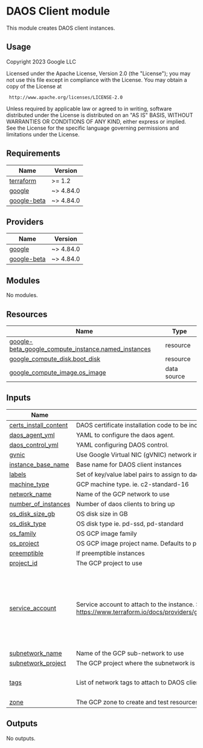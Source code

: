 # DAOS Client module

This module creates DAOS client instances.

## Usage

<!-- BEGINNING OF PRE-COMMIT-TERRAFORM DOCS HOOK -->
Copyright 2023 Google LLC

Licensed under the Apache License, Version 2.0 (the "License");
you may not use this file except in compliance with the License.
You may obtain a copy of the License at

     http://www.apache.org/licenses/LICENSE-2.0

Unless required by applicable law or agreed to in writing, software
distributed under the License is distributed on an "AS IS" BASIS,
WITHOUT WARRANTIES OR CONDITIONS OF ANY KIND, either express or implied.
See the License for the specific language governing permissions and
limitations under the License.

## Requirements

| Name | Version |
|------|---------|
| <a name="requirement_terraform"></a> [terraform](#requirement\_terraform) | >= 1.2 |
| <a name="requirement_google"></a> [google](#requirement\_google) | ~> 4.84.0 |
| <a name="requirement_google-beta"></a> [google-beta](#requirement\_google-beta) | ~> 4.84.0 |

## Providers

| Name | Version |
|------|---------|
| <a name="provider_google"></a> [google](#provider\_google) | ~> 4.84.0 |
| <a name="provider_google-beta"></a> [google-beta](#provider\_google-beta) | ~> 4.84.0 |

## Modules

No modules.

## Resources

| Name | Type |
|------|------|
| [google-beta_google_compute_instance.named_instances](https://registry.terraform.io/providers/hashicorp/google-beta/latest/docs/resources/google_compute_instance) | resource |
| [google_compute_disk.boot_disk](https://registry.terraform.io/providers/hashicorp/google/latest/docs/resources/compute_disk) | resource |
| [google_compute_image.os_image](https://registry.terraform.io/providers/hashicorp/google/latest/docs/data-sources/compute_image) | data source |

## Inputs

| Name | Description | Type | Default | Required |
|------|-------------|------|---------|:--------:|
| <a name="input_certs_install_content"></a> [certs\_install\_content](#input\_certs\_install\_content) | DAOS certificate installation code to be included in the client startup script | `string` | n/a | yes |
| <a name="input_daos_agent_yml"></a> [daos\_agent\_yml](#input\_daos\_agent\_yml) | YAML to configure the daos agent. | `string` | n/a | yes |
| <a name="input_daos_control_yml"></a> [daos\_control\_yml](#input\_daos\_control\_yml) | YAML configuring DAOS control. | `string` | n/a | yes |
| <a name="input_gvnic"></a> [gvnic](#input\_gvnic) | Use Google Virtual NIC (gVNIC) network interface | `bool` | `false` | no |
| <a name="input_instance_base_name"></a> [instance\_base\_name](#input\_instance\_base\_name) | Base name for DAOS client instances | `string` | `"daos-client"` | no |
| <a name="input_labels"></a> [labels](#input\_labels) | Set of key/value label pairs to assign to daos-client instances | `any` | `{}` | no |
| <a name="input_machine_type"></a> [machine\_type](#input\_machine\_type) | GCP machine type. ie. c2-standard-16 | `string` | `"c2-standard-16"` | no |
| <a name="input_network_name"></a> [network\_name](#input\_network\_name) | Name of the GCP network to use | `string` | `"default"` | no |
| <a name="input_number_of_instances"></a> [number\_of\_instances](#input\_number\_of\_instances) | Number of daos clients to bring up | `number` | `4` | no |
| <a name="input_os_disk_size_gb"></a> [os\_disk\_size\_gb](#input\_os\_disk\_size\_gb) | OS disk size in GB | `number` | `20` | no |
| <a name="input_os_disk_type"></a> [os\_disk\_type](#input\_os\_disk\_type) | OS disk type ie. pd-ssd, pd-standard | `string` | `"pd-ssd"` | no |
| <a name="input_os_family"></a> [os\_family](#input\_os\_family) | OS GCP image family | `string` | `"daos-client-hpc-rocky-8"` | no |
| <a name="input_os_project"></a> [os\_project](#input\_os\_project) | OS GCP image project name. Defaults to project\_id if null. | `string` | `null` | no |
| <a name="input_preemptible"></a> [preemptible](#input\_preemptible) | If preemptible instances | `string` | `false` | no |
| <a name="input_project_id"></a> [project\_id](#input\_project\_id) | The GCP project to use | `string` | n/a | yes |
| <a name="input_service_account"></a> [service\_account](#input\_service\_account) | Service account to attach to the instance. See https://www.terraform.io/docs/providers/google/r/compute_instance_template.html#service_account. | <pre>object({<br>    email  = string,<br>    scopes = set(string)<br>  })</pre> | <pre>{<br>  "email": null,<br>  "scopes": [<br>    "https://www.googleapis.com/auth/devstorage.read_only",<br>    "https://www.googleapis.com/auth/logging.write",<br>    "https://www.googleapis.com/auth/monitoring.write",<br>    "https://www.googleapis.com/auth/servicecontrol",<br>    "https://www.googleapis.com/auth/service.management.readonly",<br>    "https://www.googleapis.com/auth/trace.append",<br>    "https://www.googleapis.com/auth/cloud-platform"<br>  ]<br>}</pre> | no |
| <a name="input_subnetwork_name"></a> [subnetwork\_name](#input\_subnetwork\_name) | Name of the GCP sub-network to use | `string` | `"default"` | no |
| <a name="input_subnetwork_project"></a> [subnetwork\_project](#input\_subnetwork\_project) | The GCP project where the subnetwork is defined | `string` | `null` | no |
| <a name="input_tags"></a> [tags](#input\_tags) | List of network tags to attach to DAOS client instances | `list(any)` | <pre>[<br>  "daos-client"<br>]</pre> | no |
| <a name="input_zone"></a> [zone](#input\_zone) | The GCP zone to create and test resources in | `string` | n/a | yes |

## Outputs

No outputs.
<!-- END OF PRE-COMMIT-TERRAFORM DOCS HOOK -->
